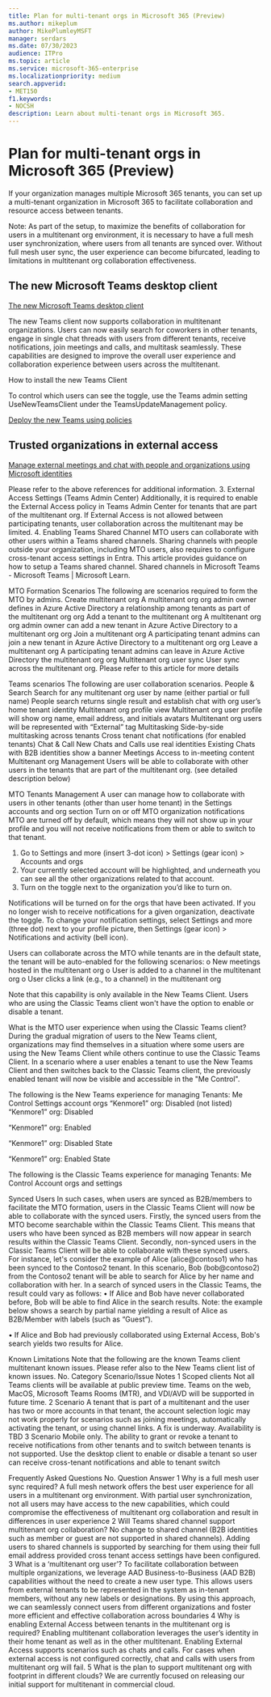 ```yaml
---
title: Plan for multi-tenant orgs in Microsoft 365 (Preview)
ms.author: mikeplum
author: MikePlumleyMSFT
manager: serdars
ms.date: 07/30/2023
audience: ITPro
ms.topic: article
ms.service: microsoft-365-enterprise
ms.localizationpriority: medium
search.appverid:
- MET150
f1.keywords:
- NOCSH
description: Learn about multi-tenant orgs in Microsoft 365.
---
```


# Plan for multi-tenant orgs in Microsoft 365 (Preview)

If your organization manages multiple Microsoft 365 tenants, you can set up a multi-tenant organization in Microsoft 365 to facilitate collaboration and resource access between tenants.

Note: As part of the setup, to maximize the benefits of collaboration for users in a multitenant org environment, it is necessary to have a full mesh user synchronization, where users from all tenants are synced over. Without full mesh user sync, the user experience can become bifurcated, leading to limitations in multitenant org collaboration effectiveness.


## The new Microsoft Teams desktop client

[The new Microsoft Teams desktop client](/microsoftteams/new-teams-desktop-admin)

The new Teams client now supports collaboration in multitenant organizations. Users can now easily search for coworkers in other tenants, engage in single chat threads with users from different tenants, receive notifications, join meetings and calls, and multitask seamlessly. These capabilities are designed to improve the overall user experience and collaboration experience between users across the multitenant.

How to install the new Teams Client
 
To control which users can see the toggle, use the Teams admin setting UseNewTeamsClient under the TeamsUpdateManagement policy.

[Deploy the new Teams using policies](/microsoftteams/new-teams-deploy-using-policies)

## Trusted organizations in external access

[Manage external meetings and chat with people and organizations using Microsoft identities](/microsoftteams/trusted-organizations-external-meetings-chat)


 
Please refer to the above references for additional information.
3.	External Access Settings (Teams Admin Center)
Additionally, it is required to enable the External Access policy in Teams Admin Center for tenants that are part of the multitenant org.  If External Access is not allowed between participating tenants, user collaboration across the multitenant may be limited.
4.	Enabling Teams Shared Channel 
MTO users can collaborate with other users within a Teams shared channels. Sharing channels with people outside your organization, including MTO users, also requires to configure cross-tenant access settings in Entra. 
This article provides guidance on how to setup a Teams shared channel. Shared channels in Microsoft Teams - Microsoft Teams | Microsoft Learn.

MTO Formation Scenarios
The following are scenarios required to form the MTO by admins.
Create multitenant org 	A multitenant org org admin owner defines in Azure Active Directory a relationship among tenants as part of the multitenant org org
Add a tenant to the multitenant org	A multitenant org org admin owner can add a new tenant in Azure Active Directory to a multitenant org org
Join a multitenant org	A participating tenant admins can join a new tenant in Azure Active Directory to a multitenant org org
Leave a multitenant org	A participating tenant admins can leave in Azure Active Directory the multitenant org org
Multitenant org user sync	User sync across the multitenant org. Please refer to this article for more details

Teams scenarios
The following are user collaboration scenarios.
People & Search	Search for any multitenant org user by name (either partial or full name)
People search returns single result and establish chat with org user’s home tenant identity
Multitenant org profile view	Multitenant org user profile will show org name, email address, and initials avatars
Multitenant org users will be represented with “External” tag
Multitasking	Side-by-side multitasking across tenants
Cross tenant chat notifications (for enabled tenants)
Chat & Call	New Chats and Calls use real identities
Existing Chats with B2B identities show a banner
Meetings	Access to in-meeting content
Multitenant org Management	Users will be able to collaborate with other users in the tenants that are part of the multitenant org.  (see detailed description below)

MTO Tenants Management
A user can manage how to collaborate with users in other tenants (other than user home tenant) in the Settings accounts and org section
Turn on or off MTO organization notifications
MTO are turned off by default, which means they will not show up in your profile and you will not receive notifications from them or able to switch to that tenant.
1.	Go to Settings and more (insert 3-dot icon) > Settings (gear icon) > Accounts and orgs
2.	Your currently selected account will be highlighted, and underneath you can see all the other organizations related to that account. 
3.	Turn on the toggle next to the organization you’d like to turn on.
 
Notifications will be turned on for the orgs that have been activated. If you no longer wish to receive notifications for a given organization, deactivate the toggle. 
To change your notification settings, select Settings and more (three dot) next to your profile picture, then Settings (gear icon) > Notifications and activity (bell icon). 
 

Users can collaborate across the MTO while tenants are in the default state, the tenant will be auto-enabled for the following scenarios:
o	New meetings hosted in the multitenant org
o	User is added to a channel in the multitenant org
o	User clicks a link (e.g., to a channel) in the multitenant org 

Note that this capability is only available in the New Teams Client. Users who are using the Classic Teams client won't have the option to enable or disable a tenant.

What is the MTO user experience when using the Classic Teams client?
During the gradual migration of users to the New Teams client, organizations may find themselves in a situation where some users are using the New Teams Client while others continue to use the Classic Teams Client.
In a scenario where a user enables a tenant to use the New Teams Client and then switches back to the Classic Teams client, the previously enabled tenant will now be visible and accessible in the "Me Control".

The following is the New Teams experience for managing Tenants:
Me Control	Settings account orgs 
“Kenmore1” org: Disabled (not listed)
“Kenmore1” org: Disabled
 

“Kenmore1” org: Enabled
 	
“Kenmore1” org: Disabled State
 

“Kenmore1” org: Enabled State
 

The following is the Classic Teams experience for managing Tenants:
Me Control	Account orgs and settings
 	 
	

Synced Users
In such cases, when users are synced as B2B/members to facilitate the MTO formation, users in the Classic Teams Client will now be able to collaborate with the synced users.
Firstly, the synced users from the MTO become searchable within the Classic Teams Client. This means that users who have been synced as B2B members will now appear in search results within the Classic Teams Client.
Secondly, non-synced users in the Classic Teams Client will be able to collaborate with these synced users. For instance, let's consider the example of Alice (alice@contoso1) who has been synced to the Contoso2 tenant. In this scenario, Bob (bob@contoso2) from the Contoso2 tenant will be able to search for Alice by her name and collaboration with her.
In a search of synced users in the Classic Teams, the result could vary as follows:
•	If Alice and Bob have never collaborated before, Bob will be able to find Alice in the search results.
Note: the example below shows a search by partial name yielding a result of Alice as B2B/Member with labels (such as “Guest”).
 
•	If Alice and Bob had previously collaborated using External Access, Bob's search yields two results for Alice.
 


Known Limitations
Note that the following are the known Teams client multitenant known issues. Please refer also to the New Teams client list of known issues.
No.	Category	Scenario/Issue	Notes
1	Scoped clients	Not all Teams clients will be available at public preview time. 	Teams on the web, MacOS, Microsoft Teams Rooms (MTR), and VDI/AVD will be supported in future time.
2	Scenario	A tenant that is part of a multitenant and the user has two or more accounts in that tenant, the account selection logic may not work properly for scenarios such as joining meetings, automatically activating the tenant, or using channel links.	A fix is underway. Availability is TBD
3	Scenario	Mobile only.
The ability to grant or revoke a tenant to receive notifications from other tenants and to switch between tenants is not supported.	Use the desktop client to enable or disable a tenant so user can receive cross-tenant notifications and able to tenant switch

Frequently Asked Questions
No.	Question	Answer
1	Why is a full mesh user sync required?	A full mesh network offers the best user experience for all users in a multitenant org environment. With partial user synchronization, not all users may have access to the new capabilities, which could compromise the effectiveness of multitenant org collaboration and result in differences in user experience
2	Will Teams shared channel support multitenant org collaboration?	No change to shared channel (B2B identities such as member or guest are not supported in shared channels).
Adding users to shared channels is supported by searching for them using their full email address provided cross tenant access settings have been configured.
3	What is a ‘multitenant org user’?
	To facilitate collaboration between multiple organizations, we leverage AAD Business-to-Business (AAD B2B) capabilities without the need to create a new user type. This allows users from external tenants to be represented in the system as in-tenant members, without any new labels or designations. By using this approach, we can seamlessly connect users from different organizations and foster more efficient and effective collaboration across boundaries
4	Why is enabling External Access between tenants in the multitenant org is required?	Enabling multitenant collaboration leverages the user’s identity in their home tenant as well as in the other multitenant.  Enabling External Access supports scenarios such as chats and calls. For cases when external access is not configured correctly, chat and calls with users from multitenant org will fail.
5	What is the plan to support multitenant org with footprint in different clouds?	We are currently focused on releasing our initial support for multitenant in commercial cloud. 


